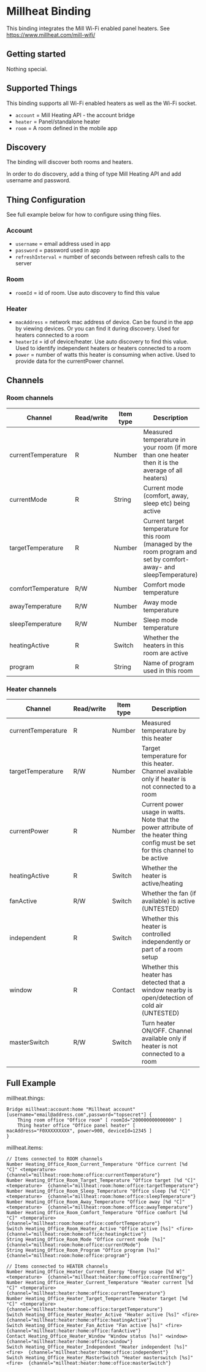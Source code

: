 # Millheat Binding

This binding integrates the Mill Wi-Fi enabled panel heaters. 
See https://www.millheat.com/mill-wifi/

## Getting started

Nothing special.

## Supported Things

This binding supports all Wi-Fi enabled heaters as well as the Wi-Fi socket.

* `account` = Mill Heating API - the account bridge
* `heater` = Panel/standalone heater
* `room` = A room defined in the mobile app

## Discovery

The binding will discover both rooms and heaters. 

In order to do discovery, add a thing of type Mill Heating API and add username and password.


## Thing Configuration

See full example below for how to configure using thing files.

### Account

* `username` = email address used in app
* `password` = password used in app
* `refreshInterval` = number of seconds between refresh calls to the server 

### Room

* `roomId` = id of room. Use auto discovery to find this value

### Heater

* `macAddress` = network mac address of device. 
Can be found in the app by viewing devices. 
Or you can find it during discovery. 
Used for heaters connected to a room
* `heaterId` = id of device/heater. 
Use auto discovery to find this value. 
Used to identify independent heaters or heaters connected to a room
* `power` = number of watts this heater is consuming when active. 
Used to provide data for the currentPower channel.

## Channels

### Room channels

| Channel             | Read/write    | Item type | Description |
| ------------------- | ------------- | --------- | ----------- |
| currentTemperature  | R             | Number    | Measured temperature in your room (if more than one heater then it is the average of all heaters) |
| currentMode         | R             | String    | Current mode (comfort, away, sleep etc) being active |
| targetTemperature   | R             | Number    | Current target temperature for this room (managed by the room program and set by comfort- away- and sleepTemperature) |
| comfortTemperature  | R/W           | Number    | Comfort mode temperature |
| awayTemperature     | R/W           | Number    | Away mode temperature |
| sleepTemperature    | R/W           | Number    | Sleep mode temperature |
| heatingActive       | R             | Switch    | Whether the heaters in this room are active |
| program             | R             | String    | Name of program used in this room |


### Heater channels

| Channel             | Read/write    | Item type | Description |
| ------------------- | ------------- | --------- | ----------- |
| currentTemperature  | R             | Number    | Measured temperature by this heater |
| targetTemperature   | R/W           | Number    | Target temperature for this heater. Channel available only if heater is not connected to a room |
| currentPower        | R             | Number    | Current power usage in watts. Note that the power attribute of the heater thing config must be set for this channel to be active  |
| heatingActive       | R             | Switch    | Whether the heater is active/heating  |
| fanActive           | R/W           | Switch    | Whether the fan (if available) is active (UNTESTED) |
| independent         | R             | Switch    | Whether this heater is controlled independently or part of a room setup |
| window              | R             | Contact   | Whether this heater has detected that a window nearby is open/detection of cold air (UNTESTED) |
| masterSwitch        | R/W           | Switch    | Turn heater ON/OFF. Channel available only if heater is not connected to a room |


## Full Example

millheat.things:

```
Bridge millheat:account:home "Millheat account" [username="email@address.com",password="topsecret"] {
    Thing room office "Office room" [ roomId="200000000000000" ]
    Thing heater office "Office panel heater" [ macAddress="F0XXXXXXXXX", power=900, deviceId=12345 ]
} 
```

millheat.items:

```
// Items connected to ROOM channels
Number Heating_Office_Room_Current_Temperature "Office current [%d °C]" <temperature>  {channel="millheat:room:home:office:currentTemperature"}
Number Heating_Office_Room_Target_Temperature "Office target [%d °C]" <temperature>  {channel="millheat:room:home:office:targetTemperature"}
Number Heating_Office_Room_Sleep_Temperature "Office sleep [%d °C]" <temperature>  {channel="millheat:room:home:office:sleepTemperature"}
Number Heating_Office_Room_Away_Temperature "Office away [%d °C]" <temperature>  {channel="millheat:room:home:office:awayTemperature"}
Number Heating_Office_Room_Comfort_Temperature "Office comfort [%d °C]" <temperature>  {channel="millheat:room:home:office:comfortTemperature"}
Switch Heating_Office_Room_Heater_Active "Office active [%s]" <fire>  {channel="millheat:room:home:office:heatingActive"}
String Heating_Office_Room_Mode "Office current mode [%s]" {channel="millheat:room:home:office:currentMode"}
String Heating_Office_Room_Program "Office program [%s]" {channel="millheat:room:home:office:program"}

// Items connected to HEATER channels
Number Heating_Office_Heater_Current_Energy "Energy usage [%d W]" <temperature>  {channel="millheat:heater:home:office:currentEnergy"}
Number Heating_Office_Heater_Current_Temperature "Heater current [%d °C]" <temperature>  {channel="millheat:heater:home:office:currentTemperature"}
Number Heating_Office_Heater_Target_Temperature "Heater target [%d °C]" <temperature>  {channel="millheat:heater:home:office:targetTemperature"}
Switch Heating_Office_Heater_Heater_Active "Heater active [%s]" <fire>  {channel="millheat:heater:home:office:heatingActive"}
Switch Heating_Office_Heater_Fan_Active "Fan active [%s]" <fire>  {channel="millheat:heater:home:office:fanActive"}
Contact Heating_Office_Heater_Window "Window status [%s]" <window>  {channel="millheat:heater:home:office:window"}
Switch Heating_Office_Heater_Independent "Heater independent [%s]" <fire>  {channel="millheat:heater:home:office:independent"}
Switch Heating_Office_Heater_MasterSwitch "Heater masterswitch [%s]" <fire>  {channel="millheat:heater:home:office:masterSwitch"}
```
